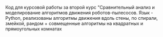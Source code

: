 Код для курсовой работы за второй курс "Сравнительный анализ и моделирование алгоритмов движения роботов-пылесосов. Язык - Python, реализованы алгоритмы движения вдоль стены, по спирали, змейкой, рандом + совмещенные алгоритмы на квадратных и прямоугольных комнатах
